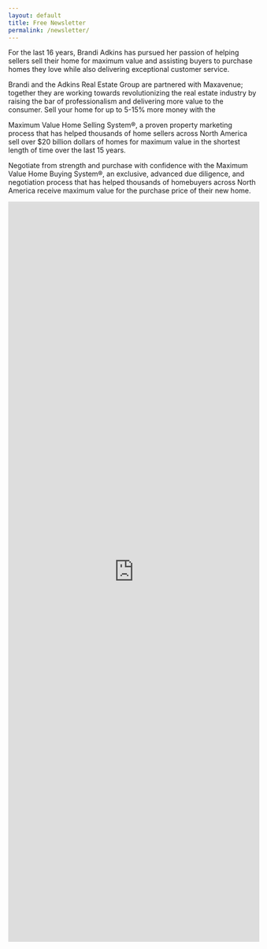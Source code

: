 ```yaml
---
layout: default
title: Free Newsletter
permalink: /newsletter/
---
```

<div class="whitespace"></div>
<p>For the last 16 years, Brandi Adkins has pursued her passion of helping sellers sell their home for maximum value and assisting buyers to purchase homes they love while also delivering exceptional customer service.</p>

<p>Brandi and the Adkins Real Estate Group are partnered with Maxavenue; together they are working towards revolutionizing the real estate industry by raising the bar of professionalism and delivering more value to the consumer. Sell your home for up to 5-15% more money with the</p>

<p>Maximum Value Home Selling System®, a proven property marketing process that has helped thousands of home sellers across North America sell over $20 billion dollars of homes for maximum value in the shortest length of time over the last 15 years.</p>

<p>Negotiate from strength and purchase with confidence with the Maximum Value Home Buying System®, an exclusive, advanced due diligence, and negotiation process that has helped thousands of homebuyers across North America receive maximum value for the purchase price of their new home.</p>


<iframe src="https://signup.e2ma.net/signup/1904694/1892845/" width="510" height="1500" frameborder="0"></iframe>
